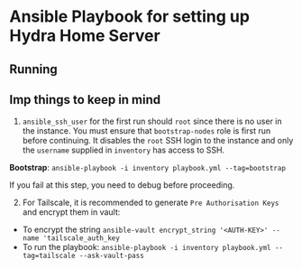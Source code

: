 # Ansible Playbook for setting up Hydra Home Server

## Running

## Imp things to keep in mind

1) `ansible_ssh_user` for the first run should `root` since there is no user in the instance.
You must ensure that `bootstrap-nodes` role is first run before continuing. It disables the `root` SSH login to the instance and only
the `username` supplied in `inventory` has access to SSH.

**Bootstrap**: `ansible-playbook -i inventory playbook.yml --tag=bootstrap`

If you fail at this step, you need to debug before proceeding.


2) For Tailscale, it is recommended to generate `Pre Authorisation Keys` and encrypt them in vault:

- To encrypt the string `ansible-vault encrypt_string '<AUTH-KEY>' --name 'tailscale_auth_key`
- To run the playbook: `ansible-playbook -i inventory playbook.yml --tag=tailscale --ask-vault-pass`
